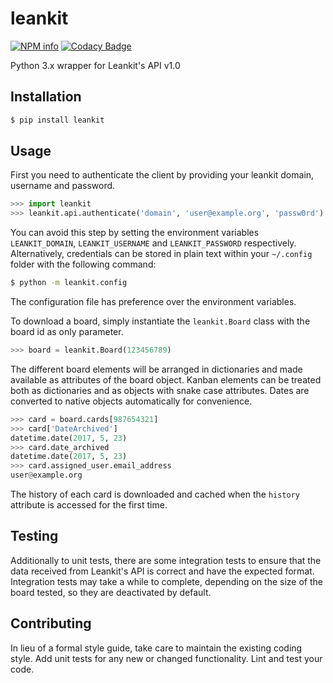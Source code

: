 # leankit

[![NPM info](https://travis-ci.org/Funk66/leankit.svg?branch=master)](https://travis-ci.org/Funk66/leankit.svg?branch=master)
[![Codacy Badge](https://api.codacy.com/project/badge/Grade/3976597cd3694ccba012c1da176fa85f)](https://www.codacy.com/app/Funk66/leankit?utm_source=github.com&amp;utm_medium=referral&amp;utm_content=Funk66/leankit&amp;utm_campaign=Badge_Grade)

Python 3.x wrapper for Leankit's API v1.0

## Installation

  ```bash
  $ pip install leankit
  ```

## Usage

First you need to authenticate the client by providing your leankit domain, username and password.

  ```python
  >>> import leankit
  >>> leankit.api.authenticate('domain', 'user@example.org', 'passw0rd')
  ```

You can avoid this step by setting the environment variables `LEANKIT_DOMAIN`, `LEANKIT_USERNAME` and `LEANKIT_PASSWORD` respectively.
Alternatively, credentials can be stored in plain text within your `~/.config` folder with the
following command:

  ```bash
  $ python -m leankit.config
  ```

The configuration file has preference over the environment variables.

To download a board, simply instantiate the `leankit.Board` class with the board id as only parameter.

  ```python
  >>> board = leankit.Board(123456789)
  ```

The different board elements will be arranged in dictionaries and made available as attributes of the board object.
Kanban elements can be treated both as dictionaries and as objects with snake case attributes.
Dates are converted to native objects automatically for convenience.

  ```python
  >>> card = board.cards[987654321]
  >>> card['DateArchived']
  datetime.date(2017, 5, 23)
  >>> card.date_archived
  datetime.date(2017, 5, 23)
  >>> card.assigned_user.email_address
  user@example.org
  ```

The history of each card is downloaded and cached when the `history` attribute is accessed for the first time.

## Testing

Additionally to unit tests, there are some integration tests to ensure that the data received from Leankit's API
is correct and have the expected format. Integration tests may take a while to complete, depending on the size
of the board tested, so they are deactivated by default. 

## Contributing

In lieu of a formal style guide, take care to maintain the existing coding style.
Add unit tests for any new or changed functionality. Lint and test your code.
